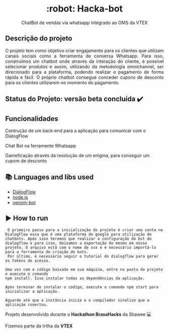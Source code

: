 <h1 align="center"> :robot: Hacka-bot </h1>

<p align="center"> ChatBot de vendas via whatsapp integrado ao OMS da VTEX </p>

## Descrição do projeto
<p align="justify" name="descricao">
  O projeto tem como objetivo criar engajamento para os clientes que utilizam canais sociais como a ferramenta de conversa Whatsapp. Para isso, construímos um chatbot onde através da interação do cliente, é possível selecionar produtos e assim, utilizando da metodologia omnichannel, ser direcionado para a plataforma, podendo realizar o pagamento de forma rápida e fácil. O próprio chatbot consegue conceder cupons de desconto para os clientes utilizarem no momento do pagamento.
</p>

## Status do Projeto: versão beta concluída :heavy_check_mark:

## Funcionalidades
<p name="funcionalidades">Contrução de um back-end para a aplicação para comunicar com o DialogFlow</p>
<p>Chat Bot na ferramente Whatsapp</p>
<p>Gameficação através da resolução de um enigma, para conseguir um cupom de desconto</p>

<p name="tecnologias"></p>

## :books: Languages and libs used
- [DialogFlow](https://github.com/googleapis/nodejs-dialogflow)
- [node.js](https://nodejs.org/en/)
- [venom-bot](https://github.com/orkestral/venom)

<p name="comorodar"></p>

## :arrow_forward: How to run
```
 O primeiro passo para a inicialização do projeto é criar uma conta no DialogFlow essa que é uma plataforma do google para utilização de chatbots. Após isso teremos que realizar a configuração do bot do dialogflow e para isso, deixamos a exportação do mesmo em nosso projeto. O arquivo está com o nome de xxx e é necessário importá-lo para a ferramenta de criação de bots.
 Por último, é necessário seguir o tutorial do dialogflow para gerar os tokens de acesso.
```

```
Uma vez com o código baixado em sua máquina, entre na pasta do projeto e execute o comando 
npm install. Isso instalar todas as dependências da aplicação. 
```

```
Após terminar de instalar o código, execute o comando npm start para inicializar a aplicação.
```

```
Aguarde até que a instância inicie e o compilador sinalize que a aplicação conectou.
```

Projeto desenvolvido durante o **Hackathon BrasaHacks** da Shawee 💻

Fizemos parte da trilha da **VTEX**